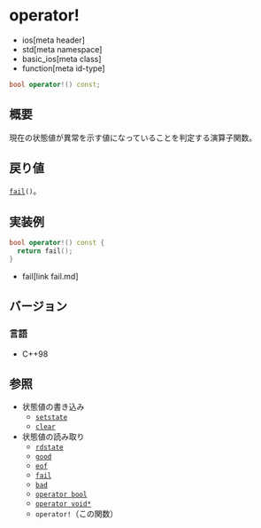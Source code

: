 # operator!
* ios[meta header]
* std[meta namespace]
* basic_ios[meta class]
* function[meta id-type]

```cpp
bool operator!() const;
```

## 概要
現在の状態値が異常を示す値になっていることを判定する演算子関数。

## 戻り値
[`fail`](fail.md)`()`。

## 実装例
```cpp
bool operator!() const {
  return fail();
}
```
* fail[link fail.md]

## バージョン
### 言語
- C++98

## 参照
- 状態値の書き込み
    - [`setstate`](setstate.md)
    - [`clear`](clear.md)
- 状態値の読み取り
    - [`rdstate`](rdstate.md)
    - [`good`](good.md)
    - [`eof`](eof.md)
    - [`fail`](fail.md)
    - [`bad`](bad.md)
    - [`operator bool`](op_bool.md)
    - [`operator void*`](op_voidptr.md)
    - `operator!`（この関数）
